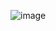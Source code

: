 ![image](https://github.com/filegeiasou/Basics_Arduino/assets/49124547/283eec0c-c45f-4226-a1d2-192dc6ef1cd9)
